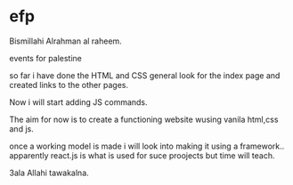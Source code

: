 # efp

Bismillahi Alrahman al raheem.

events for palestine

so far i have done the HTML and CSS general look for the index page and created links to the other pages.

Now i will start adding JS commands.



The aim for now is to create a functioning website wusing vanila html,css and js.


once a working model is made i will look into making it using a framework.. apparently react.js is what is used for suce proojects but time will teach.


3ala Allahi tawakalna.
